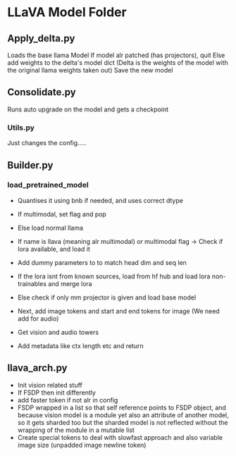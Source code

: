 # LLaVA Model Folder

## Apply_delta.py

Loads the base llama Model
If model alr patched (has projectors), quit
Else add weights to the delta's model dict (Delta is the weights of the model with the original llama weights taken out)
Save the new model

## Consolidate.py

Runs auto upgrade on the model and gets a checkpoint

### Utils.py

Just changes the config.....

## Builder.py

### load_pretrained_model

- Quantises it using bnb if needed, and uses correct dtype
- If multimodal, set flag and pop
- Else load normal llama
- If name is llava (meaning alr multimodal) or multimodal flag -> Check if lora available, and load it
- Add dummy parameters to to match head dim and seq len
- If the lora isnt from known sources, load from hf hub and load lora non-trainables and merge lora
- Else check if only mm projector is given and load base model

- Next, add image tokens and start and end tokens for image (We need add for audio)
- Get vision and audio towers
- Add metadata like ctx length etc and return

## llava_arch.py

- Init vision related stuff
- If FSDP then init differently
- add faster token if not alr in config
- FSDP wrapped in a list so that self reference points to FSDP object, and because vision model is a module yet also an attribute of another model, so it gets sharded too but the sharded model is not reflected without the wrapping of the module in a mutable list
- Create special tokens to deal with slowfast approach and also variable image size (unpadded image newline token)
